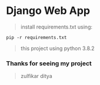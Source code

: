 # Django Web App

> install requirements.txt using:
```
pip -r requirements.txt
```

> this project using python 3.8.2

### Thanks for seeing my project
> zulfikar ditya
